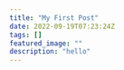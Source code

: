 ```yaml
---
title: "My First Post"
date: 2022-09-19T07:23:24Z
tags: []
featured_image: ""
description: "hello"
---
```

